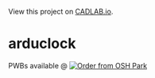 View this project on [CADLAB.io](https://cadlab.io/node/898). 

# arduclock
PWBs available @ <a href="https://oshpark.com/shared_projects/jVSOJ3Xw"><img src="https://oshpark.com/assets/badge-5b7ec47045b78aef6eb9d83b3bac6b1920de805e9a0c227658eac6e19a045b9c.png" alt="Order from OSH Park"></img></a>
